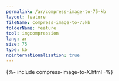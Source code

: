 ```yaml
---
permalink: /ar/compress-image-to-75-kb
layout: feature
fileName: compress-image-to-75kb
folderName: feature
tool: imgcompression
lang: ar
size: 75
type: kb
nointernationalization: true
---
```

{%- include compress-image-to-X.html -%}       
